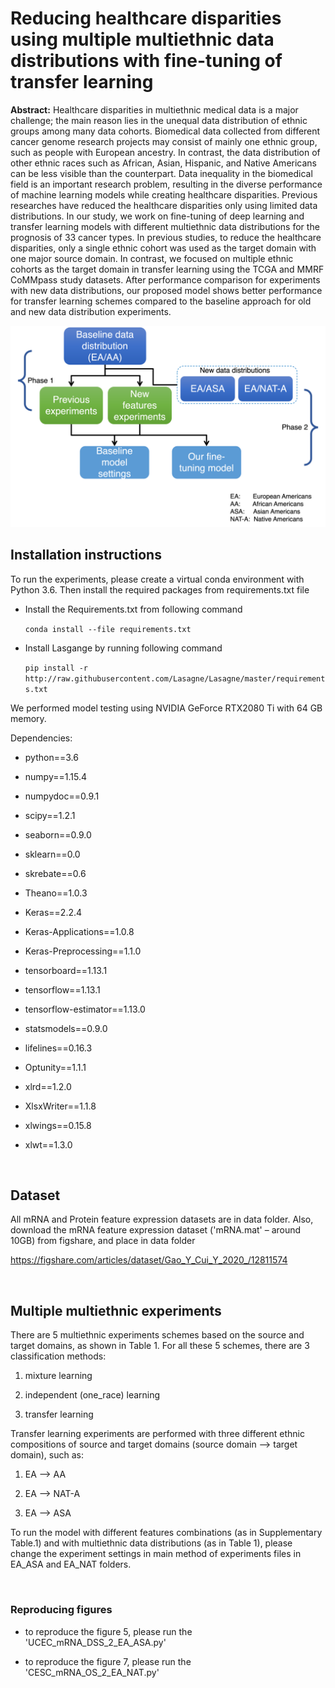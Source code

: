 Reducing healthcare disparities using multiple multiethnic data distributions with fine-tuning of transfer learning
===================================================================================================================

**Abstract:** Healthcare disparities in multiethnic medical data is a major
challenge; the main reason lies in the unequal data distribution of ethnic
groups among many data cohorts. Biomedical data collected from different cancer
genome research projects may consist of mainly one ethnic group, such as people
with European ancestry. In contrast, the data distribution of other ethnic races
such as African, Asian, Hispanic, and Native Americans can be less visible than
the counterpart. Data inequality in the biomedical field is an important
research problem, resulting in the diverse performance of machine learning
models while creating healthcare disparities. Previous researches have reduced
the healthcare disparities only using limited data distributions. In our study,
we work on fine-tuning of deep learning and transfer learning models with
different multiethnic data distributions for the prognosis of 33 cancer types.
In previous studies, to reduce the healthcare disparities, only a single ethnic
cohort was used as the target domain with one major source domain. In contrast,
we focused on multiple ethnic cohorts as the target domain in transfer learning
using the TCGA and MMRF CoMMpass study datasets. After performance comparison
for experiments with new data distributions, our proposed model shows better
performance for transfer learning schemes compared to the baseline approach for
old and new data distribution experiments.

![](figures/fig2.png)

Installation instructions
-------------------------

To run the experiments, please create a virtual conda environment with Python
3.6. Then install the required packages from requirements.txt file

-   Install the Requirements.txt from following command

    `conda install --file requirements.txt`

-   Install Lasgange by running following command

    `pip install -r
    http://raw.githubusercontent.com/Lasagne/Lasagne/master/requirements.txt`

We performed model testing using NVIDIA GeForce RTX2080 Ti with 64 GB memory.

Dependencies:

-   python==3.6

-   numpy==1.15.4

-   numpydoc==0.9.1

-   scipy==1.2.1

-   seaborn==0.9.0

-   sklearn==0.0

-   skrebate==0.6

-   Theano==1.0.3

-   Keras==2.2.4

-   Keras-Applications==1.0.8

-   Keras-Preprocessing==1.1.0

-   tensorboard==1.13.1

-   tensorflow==1.13.1

-   tensorflow-estimator==1.13.0

-   statsmodels==0.9.0

-   lifelines==0.16.3

-   Optunity==1.1.1

-   xlrd==1.2.0

-   XlsxWriter==1.1.8

-   xlwings==0.15.8

-   xlwt==1.3.0

 

Dataset
-------

All mRNA and Protein feature expression datasets are in data folder. Also,
download the mRNA feature expression dataset ('mRNA.mat' – around 10GB) from
figshare, and place in data folder

<https://figshare.com/articles/dataset/Gao_Y_Cui_Y_2020_/12811574>

 

Multiple multiethnic experiments
--------------------------------

There are 5 multiethnic experiments schemes based on the source and target
domains, as shown in Table 1. For all these 5 schemes, there are 3
classification methods:

1.  mixture learning

2.  independent (one_race) learning

3.  transfer learning

Transfer learning experiments are performed with three different ethnic
compositions of source and target domains (source domain --\> target domain),
such as:

1.  EA --\> AA

2.  EA --\> NAT-A

3.  EA --\> ASA

To run the model with different features combinations (as in Supplementary
Table.1) and with multiethnic data distributions (as in Table 1), please change
the experiment settings in main method of experiments files in EA_ASA and EA_NAT
folders.

 

### Reproducing figures

-   to reproduce the figure 5, please run the 'UCEC_mRNA_DSS_2_EA_ASA.py'

-   to reproduce the figure 7, please run the 'CESC_mRNA_OS_2_EA_NAT.py'
